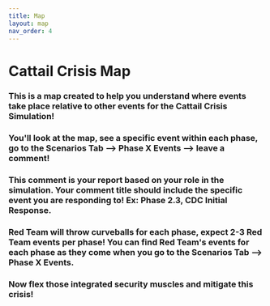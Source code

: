 ```yaml
---
title: Map
layout: map
nav_order: 4
---
```


# Cattail Crisis Map

### This is a map created to help you understand where events take place relative to other events for the **Cattail Crisis Simulation**!


### You'll look at the map, see a specific event within each phase, go to the Scenarios Tab --> Phase X Events --> leave a comment! 


### This comment is your report based on your role in the simulation. Your comment title should include the **specific event** you are responding to! Ex: Phase 2.3, CDC Initial Response. 
 

### Red Team will throw curveballs for each phase, expect 2-3 Red Team events per phase! You can find Red Team's events for each phase as they come when you go to the Scenarios Tab --> Phase X Events.


### Now flex those integrated security muscles and **mitigate this crisis**! 

